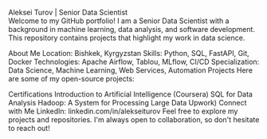 Aleksei Turov | Senior Data Scientist  
Welcome to my GitHub portfolio!
I am a Senior Data Scientist with a background in machine learning, data analysis, and software development. This repository contains projects that highlight my work in data science.

About Me
Location: Bishkek, Kyrgyzstan
Skills: Python, SQL, FastAPI, Git, Docker
Technologies: Apache Airflow, Tablou, MLflow, CI/CD
Specialization: Data Science, Machine Learning, Web Services, Automation
Projects
Here are some of my open-source projects:

Certifications
Introduction to Artificial Intelligence (Coursera)
SQL for Data Analysis 
Hadoop: A System for Processing Large Data Upwork)
Connect with Me
LinkedIn: linkedin.com/in/alekseiturov
Feel free to explore my projects and repositories. I'm always open to collaboration, so don't hesitate to reach out!
